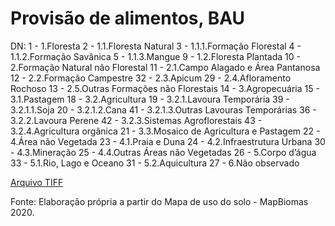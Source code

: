 # Provisão de alimentos, BAU

DN: 
1 - 1.Floresta
2 - 1.1.Floresta Natural
3 - 1.1.1.Formação Florestal
4 - 1.1.2.Formação Savânica
5 - 1.1.3.Mangue
9 - 1.2.Floresta Plantada
10 - 2.Formação Natural não Florestal
11 - 2.1.Campo Alagado e Área Pantanosa
12 - 2.2.Formação Campestre
32 - 2.3.Apicum
29 - 2.4.Afloramento Rochoso
13 - 2.5.Outras Formações não Florestais
14 - 3.Agropecuária
15 - 3.1.Pastagem
18 - 3.2.Agricultura
19 - 3.2.1.Lavoura Temporária
39 - 3.2.1.1.Soja
20 - 3.2.1.2.Cana
41 - 3.2.1.3.Outras Lavouras Temporárias
36 - 3.2.2.Lavoura Perene
42 - 3.2.3.Sistemas Agroflorestais
43 - 3.2.4.Agricultura orgânica
21 - 3.3.Mosaico de Agricultura e Pastagem
22 - 4.Área não Vegetada
23 - 4.1.Praia e Duna
24 - 4.2.Infraestrutura Urbana
30 - 4.3.Mineração
25 - 4.4.Outras Áreas não Vegetadas
26 - 5.Corpo d’água
33 - 5.1.Rio, Lago e Oceano
31 - 5.2.Aquicultura
27 - 6.Não observado

[Arquivo TIFF](LULC_BAU_lavtemp.tif)

Fonte: Elaboração própria a partir do Mapa de uso do solo - MapBiomas 2020.